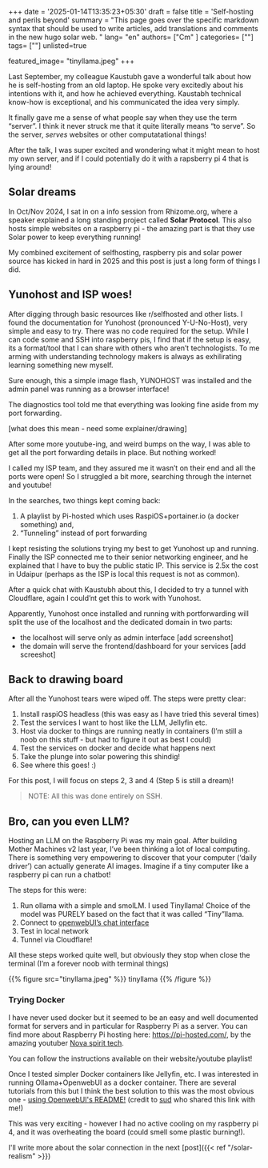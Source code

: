 +++
date = '2025-01-14T13:35:23+05:30'
draft = false
title = 'Self-hosting and perils beyond'
summary = "This page goes over the specific markdown syntax that should be used to write articles, add translations and comments in the new hugo solar web. "
lang= "en"
authors= ["Cm" ]
categories= [""]
tags= [""]
unlisted=true

featured_image= "tinyllama.jpeg"
+++

Last September, my colleague Kaustubh gave a wonderful talk about how he is self-hosting from an old laptop. He spoke very excitedly about his intentions with it, and how he achieved everything. Kaustabh technical know-how is exceptional, and his communicated the idea very simply. 

It finally gave me a sense of what people say when they use the term “server”. I think it never struck me that it quite literally means “to serve”. So the server, _serves_ websites or other computatational things! 

After the talk, I was super excited and wondering what it might mean to host my own server, and if I could potentially do it with a rapsberry pi 4 that is lying around!

## Solar dreams
In Oct/Nov 2024, I sat in on a info session from Rhizome.org, where a speaker explained a long standing project called **Solar Protocol**. This also hosts simple websites on a raspberry pi - the amazing part is that they use Solar power to keep everything running! 

My combined excitement of selfhosting, raspberry pis and solar power source has kicked in hard in 2025 and this post is just a long form of things I did. 

## Yunohost and ISP woes! 

After digging through basic resources like r/selfhosted and other lists. I found the documentation for Yunohost (pronounced Y-U-No-Host), very simple and easy to try. There was no code required for the setup. While I can code some and SSH into raspberry pis, I find that if the setup is easy, its a format/tool that I can share with others who aren’t technologists. To me arming with understanding technology makers is always as exhilirating learning something new myself. 

Sure enough, this a simple image flash, YUNOHOST was installed and the admin panel was running as a browser interface! 

The diagnostics tool told me that everything was looking fine aside from my port forwarding. 

[what does this mean - need some explainer/drawing]

After some more youtube-ing, and weird bumps on the way, I was able to get all the port forwarding details in place. But nothing worked!

I called my ISP team, and they assured me it wasn’t on their end and all the ports were open! So I struggled a bit more, searching through the internet and youtube! 

In the searches, two things kept coming back: 
1. A playlist by Pi-hosted which uses RaspiOS+portainer.io (a docker something) and,
2. “Tunneling” instead of port forwarding 

I kept resisting the solutions trying my best to get Yunohost up and running. Finally the ISP connected me to their senior networking engineer, and he explained that I have to buy the public static IP. This service is 2.5x the cost in Udaipur (perhaps as the ISP is local this request is not as common). 

After a quick chat with Kaustubh about this, I decided to try a tunnel with Cloudflare, again I could’nt get this to work with Yunohost. 

Apparently, Yunohost once installed and running with portforwarding will split the use of the localhost and the dedicated domain in two parts:
- the localhost will serve only as admin interface 
[add screenshot]
- the domain will serve the frontend/dashboard for your services
[add screeshot]

## Back to drawing board

After all the Yunohost tears were wiped off. The steps were pretty clear:

1. Install raspiOS headless (this was easy as I have tried this several times)
2. Test the services I want to host like the LLM, Jellyfin etc. 
3. Host via docker to things are running neatly in containers (I’m still a noob on this stuff - but had to figure it out as best I could)
4. Test the services on docker and decide what happens next
5. Take the plunge into solar powering this shindig! 
6. See where this goes! :) 

For this post, I will focus on steps 2, 3 and 4 (Step 5 is still a dream)!  

> NOTE: All this was done entirely on SSH. 

## Bro, can you even LLM?

Hosting an LLM on the Raspberry Pi was my main goal. After building Mother Machines v2 last year, I’ve been thinking a lot of local computing. There is something very empowering to discover that your computer (‘daily driver’) can actually generate AI images. Imagine if a tiny computer like a raspberry pi can run a chatbot! 

The steps for this were:
1. Run ollama with a simple and smolLM. I used Tinyllama! Choice of the model was PURELY based on the fact that it was called “Tiny”llama.
2. Connect to [openwebUI’s chat interface](https://github.com/open-webui/open-webui)
3. Test in local network
4. Tunnel via Cloudflare! 

All these steps worked quite well, but obviously they stop when close the terminal (I’m a forever noob with terminal things)

{{% figure src="tinyllama.jpeg" %}} tinyllama {{% /figure %}}

### Trying Docker
I have never used docker but it seemed to be an easy and well documented format for servers and in particular for Raspberry Pi as a server. You can find more about Raspberry Pi hosting here: https://pi-hosted.com/, by the amazing youtuber [Nova spirit tech](https://www.youtube.com/channel/UCrjKdwxaQMSV_NDywgKXVmw).

You can follow the instructions available on their website/youtube playlist! 

Once I tested simpler Docker containers like Jellyfin, etc. I was interested in running Ollama+OpenwebUI as a docker container. There are several tutorials from this but I think the best solution to this was the most obvious one - [using OpenwebUI's README!](https://github.com/open-webui/open-webui?tab=readme-ov-file#installing-open-webui-with-bundled-ollama-support) (credit to [sud](https://x.com/theonesud) who shared this link with me!) 

This was very exciting - however I had no active cooling on my raspberry pi 4, and it was overheating the board (could smell some plastic burning!). 

I'll write more about the solar connection in the next [post]({{< ref "/solar-realism" >}})


